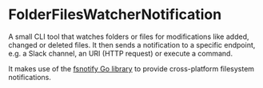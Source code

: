 # FolderFilesWatcherNotification

A small CLI tool that watches folders or files for modifications like added, changed or deleted files. It then sends a notification to a specific endpoint, e.g. a Slack channel, an URI (HTTP request) or execute a command.

It makes use of the [fsnotify Go library](https://github.com/fsnotify/fsnotify) to provide cross-platform filesystem notifications.
